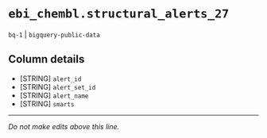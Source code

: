 # `ebi_chembl.structural_alerts_27`
`bq-1` | `bigquery-public-data`

## Column details
* [STRING]    `alert_id`
* [STRING]    `alert_set_id`
* [STRING]    `alert_name`
* [STRING]    `smarts`

-------------------------------------------------------------------------------
*Do not make edits above this line.*
